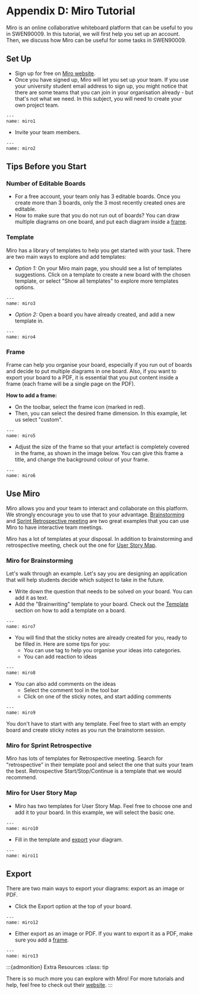 # Appendix D: Miro Tutorial

Miro is an online collaborative whiteboard platform that can be useful to you in SWEN90009. In this tutorial, we 
will first help you set up an account. Then, we discuss how Miro can be useful for some tasks in SWEN90009.

## Set Up

- Sign up for free on [Miro website](https://miro.com/).
- Once you have signed up, Miro will let you set up your team. If you use your university student 
email address to sign up, you might notice that there are some teams that you can join in your organisation 
already - but that's not what we need. In this subject, you will need to create your own project team.
```{figure} resources/miro1.jpg
---
name: miro1
```
   
- Invite your team members.
```{figure} resources/miro2.jpg
---
name: miro2
```

## Tips Before you Start

### Number of Editable Boards

- For a free account, your team only has 3 editable boards. Once you create more than 3 boards, only the 3 most 
recently created ones are editable.
- How to make sure that you do not run out of boards? You can draw multiple diagrams on one board, and put each 
diagram inside a [frame](#frame).
                                                                                                                                                                                                                                                                  
### Template

Miro has a library of templates to help you get started with your task. There are two main ways to explore and 
add templates:

- *Option 1:* On your Miro main page, you should see a list of templates suggestions. Click on a template to create a 
new board with the chosen template, or select "Show all templates" to explore more templates options.
```{figure} resources/miro3.jpg
---
name: miro3
```

- *Option 2:* Open a board you have already created, and add a new template in.
```{figure} resources/miro4.jpg
---
name: miro4
```

### Frame

Frame can help you organise your board, especially if you run out of boards and decide to put multiple diagrams in 
one board. Also, if you want to export your board to a PDF, it is essential that you put content inside a frame 
(each frame will be a single page on the PDF). 

**How to add a frame:**

- On the toolbar, select the frame icon (marked in red).  
- Then, you can select the desired frame dimension. In this example, let us select "custom".
```{figure} resources/miro5.jpg
---
name: miro5
```

- Adjust the size of the frame so that your artefact is completely covered in the frame, as shown in the image 
below. You can give this frame a title, and change the background colour of your frame.
```{figure} resources/miro6.jpg
---
name: miro6
```
 
## Use Miro

Miro allows you and your team to interact and collaborate on this platform. We strongly encourage you to use that to 
your advantage. [Brainstorming](#miro-for-brainstorming) and 
[Sprint Retrospective meeting](#miro-for-sprint-retrospective) are two great examples that you can use Miro to have 
interactive team meetings. 

Miro has a lot of templates at your disposal.  In addition to brainstorming and retrospective meeting, check out the 
one for [User Story Map](#miro-for-user-story-map).

### Miro for Brainstorming

Let's walk through an example. Let's say you are designing an application that will help students decide which 
subject to take in the future. 

- Write down the question that needs to be solved on your board. You can add it as text.
- Add the "Brainwriting" template to your board. Check out the [Template](#template) section on how to add a 
template on a board.
```{figure} resources/miro7.jpg
---
name: miro7
```

- You will find that the sticky notes are already created for you, ready to be filled in. Here are some tips 
for you:
   - You can use tag to help you organise your ideas into categories.
   - You can add reaction to ideas 
```{figure} resources/miro8.jpg
---
name: miro8
```

- You can also add comments on the ideas 
   - Select the comment tool in the tool bar
   - Click on one of the sticky notes, and start adding comments
```{figure} resources/miro9.jpg
---
name: miro9
```

You don't have to start with any template. Feel free to start with an empty board and create sticky notes as you 
run the brainstorm session.

### Miro for Sprint Retrospective

Miro has lots of templates for Retrospective meeting.  Search for "retrospective" in their template pool and 
select the one that suits your team the best.  Retrospective Start/Stop/Continue is a template that we would 
recommend. 

### Miro for User Story Map

- Miro has two templates for User Story Map. Feel free to choose one and add it to your board. In this example, 
we will select the basic one.
```{figure} resources/miro10.jpg
---
name: miro10
```

- Fill in the template and [export](#export) your diagram. 
```{figure} resources/miro11.jpg
---
name: miro11
```

## Export

There are two main ways to export your diagrams: export as an image or PDF.
- Click the Export option at the top of your board.
```{figure} resources/miro12.jpg
---
name: miro12
```

- Either export as an image or PDF.  If you want to export it as a PDF, make sure you add a [frame](#frame).
```{figure} resources/miro13.jpg
---
name: miro13
```

:::{admonition} Extra Resources
:class: tip

There is so much more you can explore with Miro! For more tutorials and help, 
feel free to check out their [website](https://help.miro.com/hc/en-us).
:::
